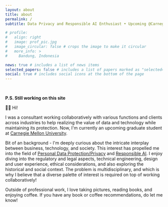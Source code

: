 ```yaml
---
layout: about
title: about
permalink: /
subtitle: Data Privacy and Responsible AI Enthusiast • Upcoming @Carnegie Mellon University

# profile:
#   align: right
#   image: prof_pic.jpg
#   image_circular: false # crops the image to make it circular
#   more_info: >
#     Bandung, Indonesia

news: true # includes a list of news items
selected_papers: false # includes a list of papers marked as "selected={true}"
social: true # includes social icons at the bottom of the page
---
```


<br>

**P.S. Still working on this site**

👋🏻 Hi!

I was a consultant working collaboratively with various functions and clients across industries to help realizing the value of data and technology while maintaining its protection. Now, I'm currently an upcoming graduate student at [Carnegie Mellon University](https://www.heinz.cmu.edu).

Bit of an background - I'm deeply curious about the intricate interplay between business, technology, and society. This interest has propelled me into the field of [Personal Data Protection/Privacy](https://iapp.org/about/what-is-privacy/) and [Responsible AI](https://www.pwc.com/us/en/tech-effect/ai-analytics/responsible-ai-for-generative-ai.html). I enjoy diving into the regulatory and legal aspects, technical engineering, design and user experience, ethical considerations, and also exploring the historical and social context. The problem is multidisciplinary, and which is why I believe that a diverse palette of interest is required on top of working collaboratively!

Outside of professional work, I love taking pictures, reading books, and enjoying coffee. If you have any book or coffee recommendations, do let me know!
<br>
